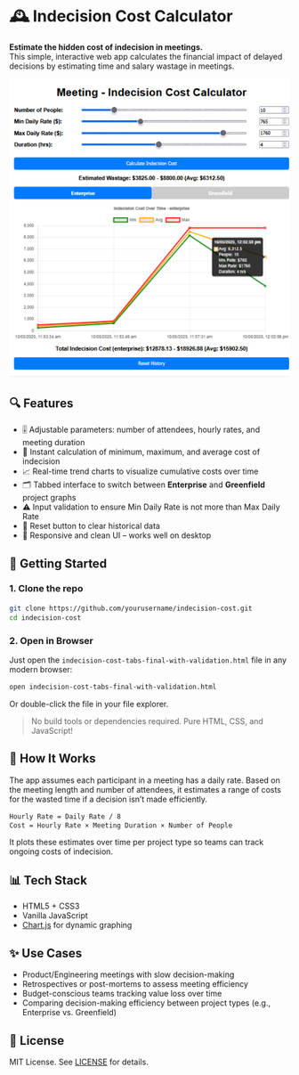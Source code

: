 # 🕰️ Indecision Cost Calculator

**Estimate the hidden cost of indecision in meetings.**  
This simple, interactive web app calculates the financial impact of delayed decisions by estimating time and salary wastage in meetings.

![screenshot](https://github.com/hseera/indecision-cost-calculator/blob/main/assets/indecision.png) 
## 🔍 Features

- 🎚 Adjustable parameters: number of attendees, hourly rates, and meeting duration
- 💸 Instant calculation of minimum, maximum, and average cost of indecision
- 📈 Real-time trend charts to visualize cumulative costs over time
- 🗂 Tabbed interface to switch between **Enterprise** and **Greenfield** project graphs
- ⚠️ Input validation to ensure Min Daily Rate is not more than Max Daily Rate
- 🧹 Reset button to clear historical data
- 📱 Responsive and clean UI – works well on desktop

## 🚀 Getting Started

### 1. Clone the repo

```bash
git clone https://github.com/yourusername/indecision-cost.git
cd indecision-cost
```

### 2. Open in Browser

Just open the `indecision-cost-tabs-final-with-validation.html` file in any modern browser:

```bash
open indecision-cost-tabs-final-with-validation.html
```

Or double-click the file in your file explorer.

> No build tools or dependencies required. Pure HTML, CSS, and JavaScript!

## 🧠 How It Works

The app assumes each participant in a meeting has a daily rate. Based on the meeting length and number of attendees, it estimates a range of costs for the wasted time if a decision isn’t made efficiently.

```text
Hourly Rate = Daily Rate / 8
Cost = Hourly Rate × Meeting Duration × Number of People
```

It plots these estimates over time per project type so teams can track ongoing costs of indecision.

## 📊 Tech Stack

- HTML5 + CSS3
- Vanilla JavaScript
- [Chart.js](https://www.chartjs.org/) for dynamic graphing

## ✨ Use Cases

- Product/Engineering meetings with slow decision-making
- Retrospectives or post-mortems to assess meeting efficiency
- Budget-conscious teams tracking value loss over time
- Comparing decision-making efficiency between project types (e.g., Enterprise vs. Greenfield)


## 📄 License

MIT License. See [LICENSE](LICENSE) for details.

